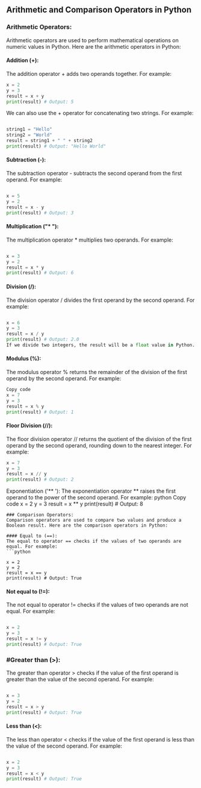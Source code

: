##  Arithmetic and Comparison Operators in Python

### Arithmetic Operators:
Arithmetic operators are used to perform mathematical operations on numeric values in Python. Here are the arithmetic operators in Python:

#### Addition (+):
The addition operator + adds two operands together. For example:
```python
x = 2
y = 3
result = x + y
print(result) # Output: 5
```
We can also use the + operator for concatenating two strings. For example:

```python

string1 = "Hello"
string2 = "World"
result = string1 + " " + string2
print(result) # Output: "Hello World"
```
#### Subtraction (-):
The subtraction operator - subtracts the second operand from the first operand. For example:

```python

x = 5
y = 2
result = x - y
print(result) # Output: 3
```

#### Multiplication ("* "):
The multiplication operator * multiplies two operands. For example:

```python

x = 3
y = 2
result = x * y
print(result) # Output: 6
```
#### Division (/):
The division operator / divides the first operand by the second operand. For example:

```python

x = 6
y = 3
result = x / y
print(result) # Output: 2.0
If we divide two integers, the result will be a float value in Python.
```

#### Modulus (%):
The modulus operator % returns the remainder of the division of the first operand by the second operand. For example:

```python
Copy code
x = 7
y = 3
result = x % y
print(result) # Output: 1
```

#### Floor Division (//):
The floor division operator // returns the quotient of the division of the first operand by the second operand, rounding down to the nearest integer. For example:

```python
x = 7
y = 3
result = x // y
print(result) # Output: 2
```
Exponentiation ('** '):
The exponentiation operator ** raises the first operand to the power of the second operand. For example:
python
Copy code
x = 2
y = 3
result = x ** y
print(result) # Output: 8
```
### Comparison Operators:
Comparison operators are used to compare two values and produce a Boolean result. Here are the comparison operators in Python:

#### Equal to (==):
The equal to operator == checks if the values of two operands are equal. For example:
```python

x = 2
y = 2
result = x == y
print(result) # Output: True
```
#### Not equal to (!=):
The not equal to operator != checks if the values of two operands are not equal. For example:
```python

x = 2
y = 3
result = x != y
print(result) # Output: True
```
### #Greater than (>):
The greater than operator > checks if the value of the first operand is greater than the value of the second operand. For example:

```python

x = 3
y = 2
result = x > y
print(result) # Output: True
```
#### Less than (<):
The less than operator < checks if the value of the first operand is less than the value of the second operand. For example:

```python

x = 2
y = 3
result = x < y
print(result) # Output: True
